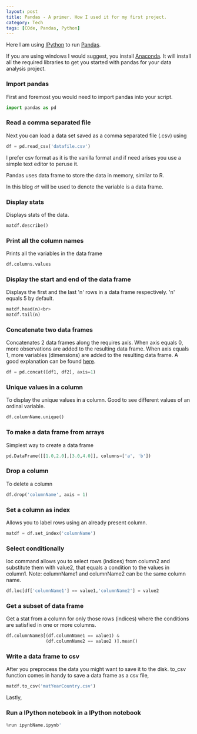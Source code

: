 ```yaml
---
layout: post
title: Pandas - A primer. How I used it for my first project.
category: Tech
tags: [COde, Pandas, Python]
---
```


Here I am using [IPython](https://ipython.org/) to run [Pandas](http://pandas.pydata.org/).

If you are using windows I would suggest, you install [Anaconda](https://www.continuum.io/downloads).
It will install all the required libraries to get you started with pandas for your data analysis project.

### Import pandas
First and foremost you would need to import pandas into your script.

```python
import pandas as pd
```

### Read a comma separated file
Next you can load a data set saved as a comma separated file (.csv) using

```python
df = pd.read_csv('datafile.csv')
```

I prefer csv format as it is the vanilla format and if need arises you use a simple text editor to peruse it. 

Pandas uses data frame to store the data in memory, similar to R.

In this blog ```df``` will be used to denote the variable is a data frame.

### Display stats
Displays stats of the data.

```python
matdf.describe()
```

### Print all the column names
Prints all the variables in the data frame

```python
df.columns.values
```

### Display the start and end of the data frame
Displays the first and the last 'n' rows in a data frame respectively.
'n' equals 5 by default.

```python
matdf.head(n)<br>
matdf.tail(n)
```

### Concatenate two data frames
Concatenates 2 data frames along the requires axis.
When axis equals 0, more observations are added to the resulting data frame.
When axis equals 1, more variables (dimensions) are added to the resulting data frame.
A good explanation can be found [here](http://stackoverflow.com/questions/25773245/ambiguity-in-pandas-dataframe-numpy-array-axis-definition).

```python
df = pd.concat([df1, df2], axis=1)
```

### Unique values in a column
To display the unique values in a column.
Good to see different values of an ordinal variable.

```python
df.columnName.unique()
```

### To make a data frame from arrays
Simplest way to create a data frame

```python            
pd.DataFrame([[1.0,2.0],[3.0,4.0]], columns=['a', 'b'])
```

### Drop a column
To delete a column

```python
df.drop('columnName', axis = 1)
```

### Set a column as index
Allows you to label rows using an already present column.

```python
matdf = df.set_index('columnName')
```

### Select conditionally
loc command allows you to select rows (indices) from column2 and substitute them with value2, that equals a condition to the values in column1. 
Note: columnName1 and columnName2 can be the same column name.

```python
df.loc[df['columnName1'] == value1,'columnName2'] = value2
```

### Get a subset of data frame
Get a stat from a column for only those rows (indices) where the conditions are satisfied in one or more columns.

```python
df.columnName3[(df.columnName1 == value1) & 
               (df.columnName2 == value2 )].mean()
```

### Write a data frame to csv
After you preprocess the data you might want to save it to the disk.
to_csv function comes in handy to save a data frame as a csv file,

```python
matdf.to_csv('matYearCountry.csv')
```

Lastly,

### Run a IPython notebook in a IPython notebook

```python
%run ipynbName.ipynb'
```
